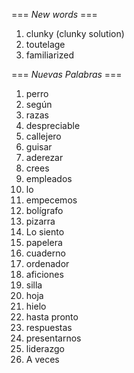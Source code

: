 === *New words* ===

1. clunky (clunky solution)
2. toutelage
3. familiarized

=== *Nuevas Palabras* ===

1. perro
2. según
3. razas
4. despreciable
5. callejero
6. guisar
7. aderezar
8. crees  
9. empleados
10. lo
11. empecemos
12. bolígrafo
13. pizarra
14. Lo siento
15. papelera
16. cuaderno
17. ordenador
18. aficiones
19. silla
20. hoja
21. hielo
22. hasta pronto
23. respuestas
24. presentarnos
25. liderazgo
26. A veces

